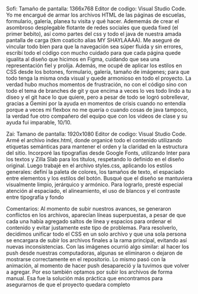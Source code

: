Sofi:
Tamaño de pantalla: 1366x768
Editor de codigo: Visual Studio Code.
Yo me encargué de armar los archivos HTML de las páginas de escuelas, formulario, galería, planea tu visita y qué hacer. Adememás de crear el asombroso desplegable flotante de redes sociales que queda fixed (el primer bebito), así como partes del css y todo el java de nuestra amada pantalla de carga (tkm coaticito alias MY SHAYLAAAA). Me aseguré de vincular todo bien para que la navegación sea súper fluida y sin errores, escribí todo el código con mucho cuidado para que cada página quede igualita al diseño que hicimos en Figma, cuidando que sea una representación fiel y prolija. Además, me ocupé de aplicar los estilos en CSS desde los botones, formulario, galería, tamaño de imágenes; para que todo tenga la misma onda visual y quede armonioso en todo el proyecto. La verdad hubo muchos momentos de frustración, no con el código sino con todo el tema de branches de git y que encima a veces lo ves todo lindo a tu diseo y el git hace lo que quiere, pero a pesar de todo se logró sobrellevar, gracias a Gemini por la ayuda en momentos de crisis cuando no entendía porque a veces mi flexbox no me quería o cuando cosas de java tampoco, la verdad fue otro compañero del equipo que con los videos de clase y su ayuda fui imparable, 10/10.

Zai:
Tamano de pantalla: 1920x1080
Editor de codigo: Visual Studio Code.
Armé el archivo index.html, donde organicé todo el contenido utilizando etiquetas semánticas para mantener el orden y la claridad en la estructura del sitio. Incorporé las tipografías desde Google Fonts, utilizando Inter para los textos y Zilla Slab para los títulos, respetando lo definido en el diseño original.
Luego trabajé en el archivo styles.css, aplicando los estilos generales: definí la paleta de colores, los tamaños de texto, el espaciado entre elementos y los estilos del botón.
Busqué que el diseño se mantuviera visualmente limpio, jerárquico y armónico. Para lograrlo, presté especial atención al espaciado, el alineamiento, el uso de blancos y el contraste entre tipografía y fondo

Comentarios:
Al momento de subir nuestros avances, se generaron conflictos en los archivos, aparecían líneas superpuestas, a pesar de que cada una había agregado saltos de línea y espacios para ordenar el contenido y evitar justamente este tipo de problemas.
Para resolverlo, decidimos unificar todo el CSS en un solo archivo y que una sola persona se encargara de subir los archivos finales a la rama principal, evitando así nuevas inconsistencias. Con las imágenes ocurrió algo similar: al hacer los push desde nuestras computadoras, algunas se eliminaron o dejaron de mostrarse correctamente en el repositorio. Lo mismo pasó con la animación, al momento de hacer push desapareció y la tuvimos que volver a agregar. Por eso también optamos por subir los archivos de forma manual.
Esa fue la solución más práctica que encontramos para asegurarnos de que el proyecto quedara completo
